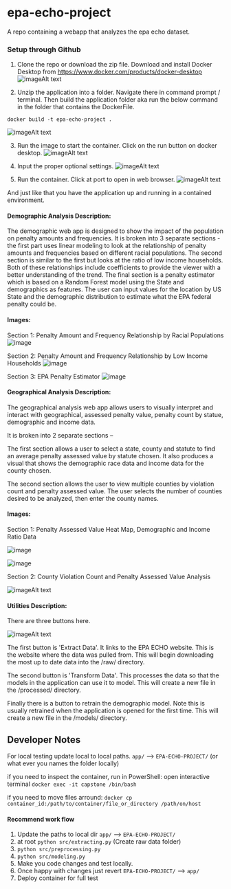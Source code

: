# epa-echo-project
A repo containing a webapp that analyzes the epa echo dataset.

### Setup through Github
1. Clone the repo or download the zip file. Download and install Docker Desktop from https://www.docker.com/products/docker-desktop
![imageAlt text](./lib/images/1_repo.png)

2. Unzip the application into a folder. Navigate there in command prompt / terminal. Then build the application folder aka run the below command in the folder that contains the DockerFile.
```
docker build -t epa-echo-project .

```
![imageAlt text](./lib/images/2_cmd_line.png)

3. Run the image to start the container. Click on the run button on docker desktop.
![imageAlt text](./lib/images/3_image.png)

4. Input the proper optional settings.
![imageAlt text](./lib/images/4_image_setup.png)

5. Run the container. Click at port to open in web browser.
![imageAlt text](./lib/images/5_run_container.png)

And just like that you have the application up and running in a contained environment.

#### Demographic Analysis Description:
The demographic web app is designed to show the impact of the population on penalty amounts and frequencies.
It is broken into 3 separate sections - the first part uses linear modeling to look at the relationship of  penalty amounts and frequencies based on different racial populations. The second section is similar to the first but looks at the ratio of low income households.
Both of these relationships include coefficients to provide the viewer with a better understanding of the trend. The final section is a penalty estimator which is based on a Random Forest model using the State and demographics as features. The user can input values for the location by US State and the demographic distribution to estimate what the EPA federal penalty could be.

#### Images:
Section 1: Penalty Amount and Frequency Relationship by Racial Populations
![image](https://github.com/Mik-dot/epa-echo-project/assets/58948167/9524bfea-2aec-4ed7-8f52-f48cc37e9d63)

Section 2: Penalty Amount and Frequency Relationship by Low Income Households
![image](https://github.com/Mik-dot/epa-echo-project/assets/58948167/c96e9ec9-327c-4d99-be8e-a1ec268a54aa)

Section 3: EPA Penalty Estimator
![image](https://github.com/Mik-dot/epa-echo-project/assets/58948167/bec37049-37aa-4a1f-acc4-4420d866f091)


#### Geographical Analysis Description: 

The geographical analysis web app allows users to visually interpret and interact with geographical, assessed penalty value, penalty count by statue, demographic and income data.  

It is broken into 2 separate sections –  

The first section allows a user to select a state, county and statute to find an average penalty assessed value by statute chosen. It also produces a visual that shows the demographic race data and income data for the county chosen.  

The second section allows the user to view multiple counties by violation count and penalty assessed value. The user selects the number of counties desired to be analyzed, then enter the county names. 

#### Images: 
Section 1: Penalty Assessed Value Heat Map, Demographic and Income Ratio Data 

![image](./lib/images/image.png)

![image](./lib/images/image-1.png)

Section 2: County Violation Count and Penalty Assessed Value Analysis  

![imageAlt text](./lib/images/image-2.png)

#### Utilities Description:
There are three buttons here.

![imageAlt text](./lib/images/6_app_utilities.png)

The first button is 'Extract Data'. It links to the EPA ECHO website. This is the website where the data was pulled from. This will begin downloading the most up to date data into the /raw/ directory.

The second button is 'Transform Data'. This processes the data so that the models in the application can use it to model. This will create a new file in the /processed/ directory.

Finally there is a button to retrain the demographic model. Note this is usually retrained when the application is opened for the first time. This will create a new file in the /models/ directory.

## Developer Notes

For local testing update local to local paths. `app/` --> `EPA-ECHO-PROJECT/` (or what ever you names the folder locally)

if you need to inspect the container, run in PowerShell:
open interactive terminal `docker exec -it capstone /bin/bash` 

if you need to move files arround:
`docker cp container_id:/path/to/container/file_or_directory /path/on/host`

#### Recommend work flow

1. Update the paths to local dir `app/` --> `EPA-ECHO-PROJECT/`
2. at root `python src/extracting.py` (Create raw data folder)
3. `python src/preprocessing.py`
4. `python src/modeling.py`
5. Make you code changes and test locally.
6. Once happy with changes just revert `EPA-ECHO-PROJECT/` --> `app/`
7. Deploy container for full test